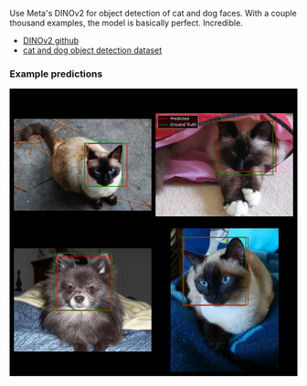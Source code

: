 Use Meta's DINOv2 for object detection of cat and dog faces. With a couple thousand examples, the model is basically perfect. Incredible.

- [DINOv2 github](https://github.com/facebookresearch/dinov2)
- [cat and dog object detection dataset](https://www.kaggle.com/datasets/andrewmvd/dog-and-cat-detection)

### Example predictions
![model test prediction](./predictions.png)
